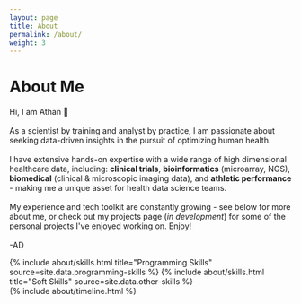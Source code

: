 ```yaml
---
layout: page
title: About
permalink: /about/
weight: 3
---
```


# **About Me**

Hi, I am Athan :wave:<br>
<br>
As a scientist by training and analyst by practice, I am passionate about seeking data-driven insights in the pursuit of optimizing human health. <br>
<br>
I have extensive hands-on expertise with a wide range of high dimensional healthcare data, including: **clinical trials**, **bioinformatics** (microarray, NGS), **biomedical** (clinical & microscopic imaging data), and **athletic performance** - making me a unique asset for health data science teams. <br>
<br>
My experience and tech toolkit are constantly growing - see below for more about me, or check out my projects page (*in development*) for some of the personal projects I've enjoyed working on. Enjoy! <br>
<br>
-AD

<div class="row">
{% include about/skills.html title="Programming Skills" source=site.data.programming-skills %}
{% include about/skills.html title="Soft Skills" source=site.data.other-skills %}
</div>

<div class="row">
{% include about/timeline.html %}
</div>
